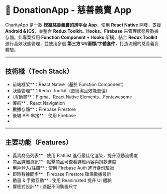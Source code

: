 # 🙏 DonationApp - 慈善義賣 App

CharityApp 是一款 **模擬慈善義賣的跨平台 App**，使用 **React Native** 開發，支援 **Android & iOS**，並整合 **Redux Toolkit、Hooks、Firebase** 來管理狀態與數據存儲。此專案採用 **Function Component + Hooks** 架構，結合 **Redux Toolkit** 進行高效狀態管理，並使用多個 **第三方 UI/圖標/字體套件**，打造流暢的慈善義賣體驗。

---

##  技術棧（Tech Stack）
- 前端框架**：React Native（基於 Function Component）
- 狀態管理**：Redux Toolkit（更簡潔且效能更佳）
- UI/動畫**：Figma、React Native Elements、Fontawesome
- 導航**：React Navigation 
- 數據存儲**：Firebase Firestore
- 後端 API 串接**：使用 Firebase 
-

---

##  主要功能（Features）
 - 義賣商品列表** : 使用 FlatList 進行最佳化渲染，提升滾動流暢度  
 - 商品詳細資訊** : 點擊商品可查看詳細內容與捐款進度  
 - 用戶登入/註冊** : 使用 Firebase Auth 進行身份驗證  
 - 即時數據同步** : Firebase Firestore 確保數據最新  
 - 動畫 & 手勢互動** : 使用 Reanimated 提升 UI 體驗  
 - 響應式設計** : 適配不同裝置尺寸  



